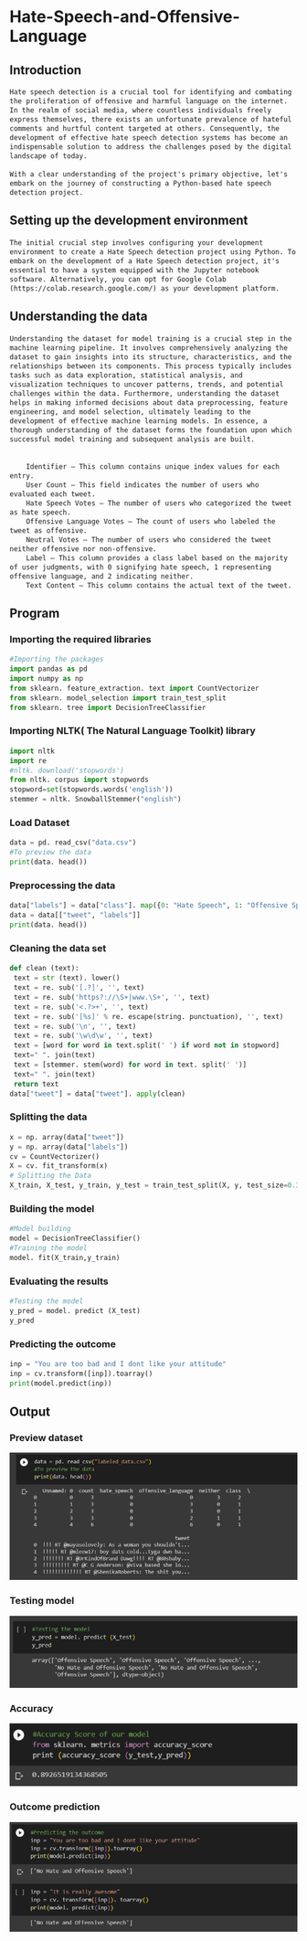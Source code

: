 # Hate-Speech-and-Offensive-Language
## Introduction
    Hate speech detection is a crucial tool for identifying and combating the proliferation of offensive and harmful language on the internet. In the realm of social media, where countless individuals freely express themselves, there exists an unfortunate prevalence of hateful comments and hurtful content targeted at others. Consequently, the development of effective hate speech detection systems has become an indispensable solution to address the challenges posed by the digital landscape of today.

    With a clear understanding of the project's primary objective, let's embark on the journey of constructing a Python-based hate speech detection project.

## Setting up the development environment

    The initial crucial step involves configuring your development environment to create a Hate Speech detection project using Python. To embark on the development of a Hate Speech detection project, it's essential to have a system equipped with the Jupyter notebook software. Alternatively, you can opt for Google Colab (https://colab.research.google.com/) as your development platform.

## Understanding the data
    Understanding the dataset for model training is a crucial step in the machine learning pipeline. It involves comprehensively analyzing the dataset to gain insights into its structure, characteristics, and the relationships between its components. This process typically includes tasks such as data exploration, statistical analysis, and visualization techniques to uncover patterns, trends, and potential challenges within the data. Furthermore, understanding the dataset helps in making informed decisions about data preprocessing, feature engineering, and model selection, ultimately leading to the development of effective machine learning models. In essence, a thorough understanding of the dataset forms the foundation upon which successful model training and subsequent analysis are built.


        Identifier – This column contains unique index values for each entry.
        User Count – This field indicates the number of users who evaluated each tweet.
        Hate Speech Votes – The number of users who categorized the tweet as hate speech.
        Offensive Language Votes – The count of users who labeled the tweet as offensive.
        Neutral Votes – The number of users who considered the tweet neither offensive nor non-offensive.
        Label – This column provides a class label based on the majority of user judgments, with 0 signifying hate speech, 1 representing offensive language, and 2 indicating neither.
        Text Content – This column contains the actual text of the tweet.


## Program
### Importing the required libraries
~~~python
#Importing the packages
import pandas as pd
import numpy as np
from sklearn. feature_extraction. text import CountVectorizer
from sklearn. model_selection import train_test_split
from sklearn. tree import DecisionTreeClassifier
~~~
### Importing NLTK( The Natural Language Toolkit) library
~~~python
import nltk
import re
#nltk. download('stopwords')
from nltk. corpus import stopwords
stopword=set(stopwords.words('english'))
stemmer = nltk. SnowballStemmer("english")
~~~
### Load Dataset
~~~python
data = pd. read_csv("data.csv")
#To preview the data
print(data. head())
~~~
### Preprocessing the data
~~~python
data["labels"] = data["class"]. map({0: "Hate Speech", 1: "Offensive Speech", 2: "No Hate and Offensive Speech"})
data = data[["tweet", "labels"]]
print(data. head())
~~~
### Cleaning the data set
~~~python
def clean (text):
 text = str (text). lower()
 text = re. sub('[.?]', '', text) 
 text = re. sub('https?://\S+|www.\S+', '', text)
 text = re. sub('<.?>+', '', text)
 text = re. sub('[%s]' % re. escape(string. punctuation), '', text)
 text = re. sub('\n', '', text)
 text = re. sub('\w\d\w', '', text)
 text = [word for word in text.split(' ') if word not in stopword]
 text=" ". join(text)
 text = [stemmer. stem(word) for word in text. split(' ')]
 text=" ". join(text)
 return text
data["tweet"] = data["tweet"]. apply(clean)
~~~
### Splitting the data
~~~python
x = np. array(data["tweet"])
y = np. array(data["labels"])
cv = CountVectorizer()
X = cv. fit_transform(x)
# Splitting the Data
X_train, X_test, y_train, y_test = train_test_split(X, y, test_size=0.33, random_state=42)
~~~
### Building the model
~~~python
#Model building
model = DecisionTreeClassifier()
#Training the model
model. fit(X_train,y_train)
~~~
### Evaluating the results
~~~python
#Testing the model
y_pred = model. predict (X_test)
y_pred
~~~
### Predicting the outcome
~~~python
inp = "You are too bad and I dont like your attitude"
inp = cv.transform([inp]).toarray()
print(model.predict(inp))
~~~

## Output
### Preview dataset
![output](previewdataset1.png)

### Testing model
![output](testingmodel.png)

### Accuracy
![output](Accuracy3.png)

### Outcome prediction
![output](outcomepredt4.png)